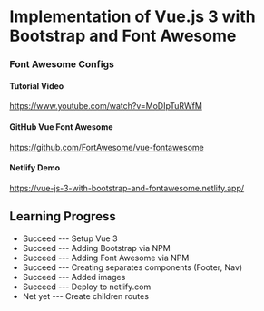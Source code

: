 # Implementation of Vue.js 3 with Bootstrap and Font Awesome

### Font Awesome Configs

#### Tutorial Video
https://www.youtube.com/watch?v=MoDIpTuRWfM

#### GitHub Vue Font Awesome
https://github.com/FortAwesome/vue-fontawesome

#### Netlify Demo
https://vue-js-3-with-bootstrap-and-fontawesome.netlify.app/

## Learning Progress
<ul>
    <li>Succeed --- Setup Vue 3</li>
    <li>Succeed --- Adding Bootstrap via NPM</li>
    <li>Succeed --- Adding Font Awesome via NPM</li>
    <li>Succeed --- Creating separates components (Footer, Nav)</li>
    <li>Succeed --- Added images</li>
    <li>Succeed --- Deploy to netlify.com</li>
    <li>Net yet --- Create children routes</li>
</ul>
